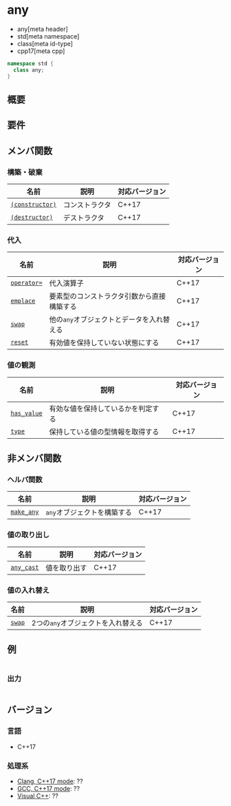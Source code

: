 # any
* any[meta header]
* std[meta namespace]
* class[meta id-type]
* cpp17[meta cpp]

```cpp
namespace std {
  class any;
}
```

## 概要



## 要件



## メンバ関数
### 構築・破棄

| 名前 | 説明 | 対応バージョン |
|------|------|----------------|
| [`(constructor)`](any/op_constructor.md.nolink) | コンストラクタ | C++17 |
| [`(destructor)`](any/op_destructor.md.nolink)   | デストラクタ | C++17 |


### 代入

| 名前 | 説明 | 対応バージョン |
|------|------|----------------|
| [`operator=`](any/op_assign.md.nolink) | 代入演算子 | C++17 |
| [`emplace`](any/emplace.md.nolink)     | 要素型のコンストラクタ引数から直接構築する | C++17 |
| [`swap`](any/swap.md.nolink)           | 他の`any`オブジェクトとデータを入れ替える | C++17 |
| [`reset`](any/reset.md.nolink)         | 有効値を保持していない状態にする | C++17 |


### 値の観測

| 名前 | 説明 | 対応バージョン |
|------|------|----------------|
| [`has_value`](any/has_value.md.nolink) | 有効な値を保持しているかを判定する | C++17 |
| [`type`](any/type.md.nolink)           | 保持している値の型情報を取得する | C++17 |


## 非メンバ関数
### ヘルパ関数

| 名前 | 説明 | 対応バージョン |
|------|------|----------------|
| [`make_any`](make_any.md.nolink) | `any`オブジェクトを構築する | C++17 |


### 値の取り出し

| 名前 | 説明 | 対応バージョン |
|------|------|----------------|
| [`any_cast`](any_cast.md.nolink) | 値を取り出す | C++17 |


### 値の入れ替え

| 名前 | 説明 | 対応バージョン |
|------|------|----------------|
| [`swap`](any/swap_free.md.nolink) | 2つの`any`オブジェクトを入れ替える | C++17 |


## 例
```cpp example
```

### 出力
```
```


## バージョン
### 言語
- C++17

### 処理系
- [Clang, C++17 mode](/implementation.md#clang): ??
- [GCC, C++17 mode](/implementation.md#gcc): ??
- [Visual C++](/implementation.md#visual_cpp): ??
